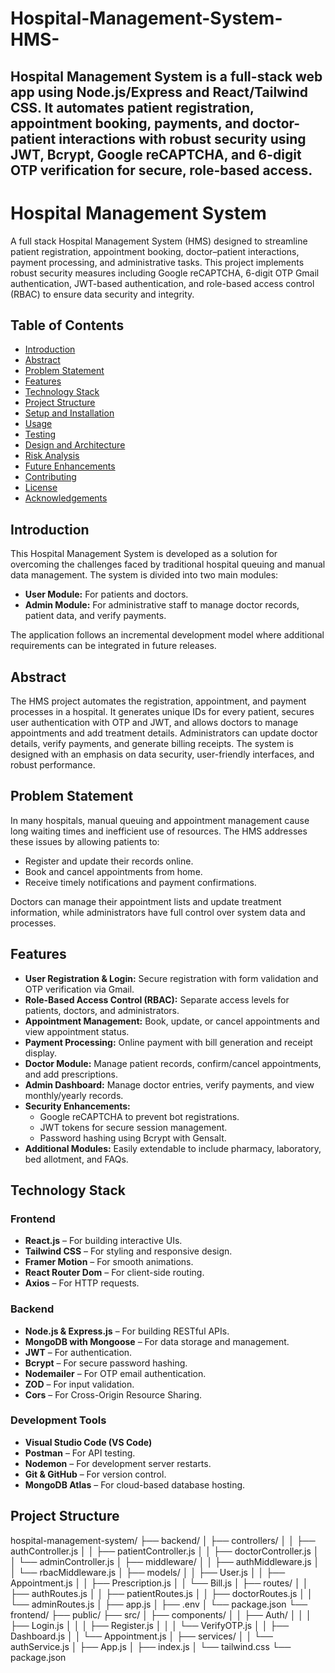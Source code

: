 # Hospital-Management-System-HMS-
Hospital Management System is a full-stack web app using Node.js/Express and React/Tailwind CSS. It automates patient registration, appointment booking, payments, and doctor-patient interactions with robust security using JWT, Bcrypt, Google reCAPTCHA, and 6-digit OTP verification for secure, role-based access.
---
# Hospital Management System

A full stack Hospital Management System (HMS) designed to streamline patient registration, appointment booking, doctor–patient interactions, payment processing, and administrative tasks. This project implements robust security measures including Google reCAPTCHA, 6-digit OTP Gmail authentication, JWT-based authentication, and role-based access control (RBAC) to ensure data security and integrity.

## Table of Contents

- [Introduction](#introduction)
- [Abstract](#abstract)
- [Problem Statement](#problem-statement)
- [Features](#features)
- [Technology Stack](#technology-stack)
- [Project Structure](#project-structure)
- [Setup and Installation](#setup-and-installation)
- [Usage](#usage)
- [Testing](#testing)
- [Design and Architecture](#design-and-architecture)
- [Risk Analysis](#risk-analysis)
- [Future Enhancements](#future-enhancements)
- [Contributing](#contributing)
- [License](#license)
- [Acknowledgements](#acknowledgements)

## Introduction

This Hospital Management System is developed as a solution for overcoming the challenges faced by traditional hospital queuing and manual data management. The system is divided into two main modules:
- **User Module:** For patients and doctors.
- **Admin Module:** For administrative staff to manage doctor records, patient data, and verify payments.

The application follows an incremental development model where additional requirements can be integrated in future releases.

## Abstract

The HMS project automates the registration, appointment, and payment processes in a hospital. It generates unique IDs for every patient, secures user authentication with OTP and JWT, and allows doctors to manage appointments and add treatment details. Administrators can update doctor details, verify payments, and generate billing receipts. The system is designed with an emphasis on data security, user-friendly interfaces, and robust performance.

## Problem Statement

In many hospitals, manual queuing and appointment management cause long waiting times and inefficient use of resources. The HMS addresses these issues by allowing patients to:
- Register and update their records online.
- Book and cancel appointments from home.
- Receive timely notifications and payment confirmations.

Doctors can manage their appointment lists and update treatment information, while administrators have full control over system data and processes.

## Features

- **User Registration & Login:** Secure registration with form validation and OTP verification via Gmail.
- **Role-Based Access Control (RBAC):** Separate access levels for patients, doctors, and administrators.
- **Appointment Management:** Book, update, or cancel appointments and view appointment status.
- **Payment Processing:** Online payment with bill generation and receipt display.
- **Doctor Module:** Manage patient records, confirm/cancel appointments, and add prescriptions.
- **Admin Dashboard:** Manage doctor entries, verify payments, and view monthly/yearly records.
- **Security Enhancements:**
  - Google reCAPTCHA to prevent bot registrations.
  - JWT tokens for secure session management.
  - Password hashing using Bcrypt with Gensalt.
- **Additional Modules:** Easily extendable to include pharmacy, laboratory, bed allotment, and FAQs.

## Technology Stack

### Frontend
- **React.js** – For building interactive UIs.
- **Tailwind CSS** – For styling and responsive design.
- **Framer Motion** – For smooth animations.
- **React Router Dom** – For client-side routing.
- **Axios** – For HTTP requests.

### Backend
- **Node.js & Express.js** – For building RESTful APIs.
- **MongoDB with Mongoose** – For data storage and management.
- **JWT** – For authentication.
- **Bcrypt** – For secure password hashing.
- **Nodemailer** – For OTP email authentication.
- **ZOD** – For input validation.
- **Cors** – For Cross-Origin Resource Sharing.

### Development Tools
- **Visual Studio Code (VS Code)**
- **Postman** – For API testing.
- **Nodemon** – For development server restarts.
- **Git & GitHub** – For version control.
- **MongoDB Atlas** – For cloud-based database hosting.

## Project Structure

hospital-management-system/ ├── backend/ │ ├── controllers/ │ │ ├── authController.js │ │ ├── patientController.js │ │ ├── doctorController.js │ │ └── adminController.js │ ├── middleware/ │ │ ├── authMiddleware.js │ │ └── rbacMiddleware.js │ ├── models/ │ │ ├── User.js │ │ ├── Appointment.js │ │ ├── Prescription.js │ │ └── Bill.js │ ├── routes/ │ │ ├── authRoutes.js │ │ ├── patientRoutes.js │ │ ├── doctorRoutes.js │ │ └── adminRoutes.js │ ├── app.js │ ├── .env │ └── package.json └── frontend/ ├── public/ ├── src/ │ ├── components/ │ │ ├── Auth/ │ │ │ ├── Login.js │ │ │ ├── Register.js │ │ │ └── VerifyOTP.js │ │ ├── Dashboard.js │ │ └── Appointment.js │ ├── services/ │ │ └── authService.js │ ├── App.js │ ├── index.js │ └── tailwind.css └── package.json
